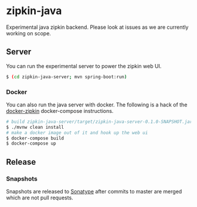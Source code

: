# zipkin-java
Experimental java zipkin backend. Please look at issues as we are currently working on scope.

## Server
You can run the experimental server to power the zipkin web UI.

```bash
$ (cd zipkin-java-server; mvn spring-boot:run)
```

### Docker  
You can also run the java server with docker. The following is a hack of the [docker-zipkin](https://github.com/openzipkin/docker-zipkin) docker-compose instructions.

```bash
# build zipkin-java-server/target/zipkin-java-server-0.1.0-SNAPSHOT.jar
$ ./mvnw clean install
# make a docker image out of it and hook up the web ui
$ docker-compose build
$ docker-compose up
```

## Release
### Snapshots
Snapshots are released to [Sonatype](https://oss.sonatype.org/#nexus-search;quick~zipkin-java) after commits to master are merged which are not pull requests.
